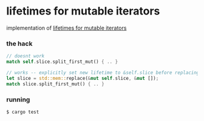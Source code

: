 # lifetimes for mutable iterators

implementation of [lifetimes for mutable iterators](https://www.youtube.com/watch?v=MSi3E5Z8oRw)

### the hack

```rs
// doesnt work
match self.slice.split_first_mut() { .. }

// works -- explicitly set new lifetime to &self.slice before replacing
let slice = std::mem::replace(&mut self.slice, &mut []);
match slice.split_first_mut() { .. }
```

### running

```
$ cargo test
```
